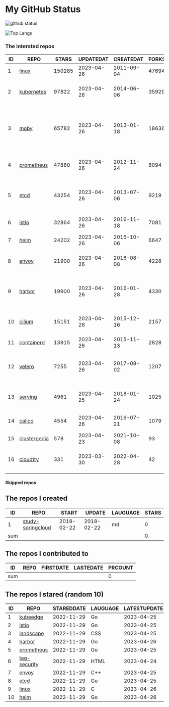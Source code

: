 # My GitHub Status

<img src="https://github-readme-stats-1.yihong0618.vercel.app/api?username=daoqingniu&show_icons=true&&&hide_title=true&count_private=true" alt="github status" />

![Top Langs](https://github-readme-stats-1.yihong0618.vercel.app/api/top-langs/?username=daoqingniu&layout=compact)

<!--START_SECTION:github_repos-->
### The intersted repos
| ID |                              REPO                               | STARS  | UPDATEDAT  | CREATEDAT  | FORKSCOUNT |                                              DESCRIPTIONS                                              |
|----|-----------------------------------------------------------------|--------|------------|------------|------------|--------------------------------------------------------------------------------------------------------|
|  1 | [linux](https://github.com/torvalds/linux)                      | 150285 | 2023-04-26 | 2011-09-04 |      47694 | Linux kernel source tree                                                                               |
|  2 | [kubernetes](https://github.com/kubernetes/kubernetes)          |  97822 | 2023-04-26 | 2014-06-06 |      35929 | Production-Grade Container Scheduling and Management                                                   |
|  3 | [moby](https://github.com/moby/moby)                            |  65782 | 2023-04-26 | 2013-01-18 |      18636 | Moby Project - a collaborative project for the container ecosystem to assemble container-based systems |
|  4 | [prometheus](https://github.com/prometheus/prometheus)          |  47880 | 2023-04-26 | 2012-11-24 |       8094 | The Prometheus monitoring system and time series database.                                             |
|  5 | [etcd](https://github.com/etcd-io/etcd)                         |  43254 | 2023-04-26 | 2013-07-06 |       9219 | Distributed reliable key-value store for the most critical data of a distributed system                |
|  6 | [istio](https://github.com/istio/istio)                         |  32864 | 2023-04-26 | 2016-11-18 |       7081 | Connect, secure, control, and observe services.                                                        |
|  7 | [helm](https://github.com/helm/helm)                            |  24202 | 2023-04-26 | 2015-10-06 |       6647 | The Kubernetes Package Manager                                                                         |
|  8 | [envoy](https://github.com/envoyproxy/envoy)                    |  21900 | 2023-04-26 | 2016-08-08 |       4228 | Cloud-native high-performance edge/middle/service proxy                                                |
|  9 | [harbor](https://github.com/goharbor/harbor)                    |  19900 | 2023-04-26 | 2016-01-28 |       4330 | An open source trusted cloud native registry project that stores, signs, and scans content.            |
| 10 | [cilium](https://github.com/cilium/cilium)                      |  15151 | 2023-04-26 | 2015-12-16 |       2157 | eBPF-based Networking, Security, and Observability                                                     |
| 11 | [containerd](https://github.com/containerd/containerd)          |  13815 | 2023-04-26 | 2015-11-13 |       2828 | An open and reliable container runtime                                                                 |
| 12 | [velero](https://github.com/vmware-tanzu/velero)                |   7255 | 2023-04-26 | 2017-08-02 |       1207 | Backup and migrate Kubernetes applications and their persistent volumes                                |
| 13 | [serving](https://github.com/knative/serving)                   |   4961 | 2023-04-25 | 2018-01-24 |       1025 | Kubernetes-based, scale-to-zero, request-driven compute                                                |
| 14 | [calico](https://github.com/projectcalico/calico)               |   4554 | 2023-04-26 | 2016-07-21 |       1079 | Cloud native networking and network security                                                           |
| 15 | [clusterpedia](https://github.com/clusterpedia-io/clusterpedia) |    578 | 2023-04-23 | 2021-10-08 |         93 | The Encyclopedia of Kubernetes clusters                                                                |
| 16 | [cloudtty](https://github.com/cloudtty/cloudtty)                |    331 | 2023-03-30 | 2022-04-28 |         42 | A Friendly Kubernetes CloudShell (Web Terminal) !                                                      |



#### Skipped repos
<!--END_SECTION:github_repos-->

<!--START_SECTION:my_github-->
## The repos I created
| ID  |                                 REPO                                 |   START    |   UPDATE   | LAUGUAGE | STARS |
|-----|----------------------------------------------------------------------|------------|------------|----------|-------|
|   1 | [study-springcloud](https://github.com/daoqingniu/study-springcloud) | 2018-02-22 | 2018-02-22 | md       |     0 |
| sum |                                                                      |            |            |          |     0 |

## The repos I contributed to
| ID  | REPO | FIRSTDATE | LASTEDATE | PRCOUNT |
|-----|------|-----------|-----------|---------|
| sum |      |           |           |       0 |

## The repos I stared (random 10)
| ID |                          REPO                          | STAREDDATE | LAUGUAGE | LATESTUPDATE |
|----|--------------------------------------------------------|------------|----------|--------------|
|  1 | [kubeedge](https://github.com/kubeedge/kubeedge)       | 2022-11-29 | Go       | 2023-04-25   |
|  2 | [istio](https://github.com/istio/istio)                | 2022-11-29 | Go       | 2023-04-25   |
|  3 | [landscape](https://github.com/cncf/landscape)         | 2022-11-29 | CSS      | 2023-04-25   |
|  4 | [harbor](https://github.com/goharbor/harbor)           | 2022-11-29 | Go       | 2023-04-26   |
|  5 | [prometheus](https://github.com/prometheus/prometheus) | 2022-11-29 | Go       | 2023-04-25   |
|  6 | [tag-security](https://github.com/cncf/tag-security)   | 2022-11-29 | HTML     | 2023-04-24   |
|  7 | [envoy](https://github.com/envoyproxy/envoy)           | 2022-11-29 | C++      | 2023-04-25   |
|  8 | [etcd](https://github.com/etcd-io/etcd)                | 2022-11-29 | Go       | 2023-04-25   |
|  9 | [linux](https://github.com/torvalds/linux)             | 2022-11-29 | C        | 2023-04-26   |
| 10 | [helm](https://github.com/helm/helm)                   | 2022-11-29 | Go       | 2023-04-26   |

<!--END_SECTION:my_github-->
